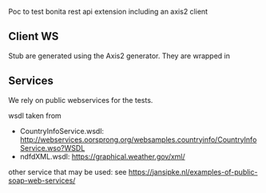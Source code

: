 Poc to test bonita rest api extension including an axis2 client



## Client WS

Stub are generated using the Axis2 generator. They are wrapped in

## Services

We rely on public webservices for the tests.

wsdl taken from
* CountryInfoService.wsdl: http://webservices.oorsprong.org/websamples.countryinfo/CountryInfoService.wso?WSDL
* ndfdXML.wsdl: https://graphical.weather.gov/xml/

other service that may be used: see https://jansipke.nl/examples-of-public-soap-web-services/

